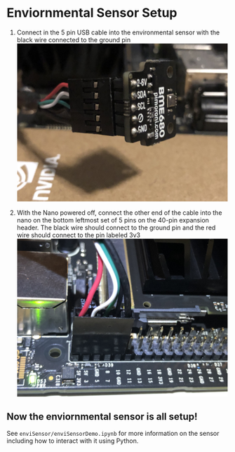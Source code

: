 <h1>Enviornmental Sensor Setup</h1>

1. Connect in the 5 pin USB cable into the environmental sensor with the black wire connected to the ground pin
  <img alt='Envi Sensor Image' src='./images/envi.jpeg'></img>

2. With the Nano powered off, connect the other end of the cable into the nano on the bottom leftmost set of 5 pins on the 40-pin expansion header.
The black wire should connect to the ground pin and the red wire should connect to the pin labeled 3v3
  <img alt='Pins on Board Image' src='./images/envi-board.jpeg'></img>

## Now the enviornmental sensor is all setup!

See `enviSensor/enviSensorDemo.ipynb` for more information on the sensor including how to interact with it using Python.
